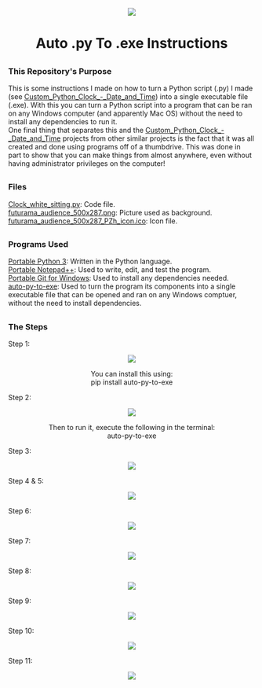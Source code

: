 <p align="center">
  <img src="https://user-images.githubusercontent.com/54961082/159810317-d09a3a2e-adf8-4e18-abd7-d1a910bb60ef.jpg">
</p>
<h1 align="center">
  Auto .py To .exe Instructions
</h1>

## 
### This Repository's Purpose
This is some instructions I made on how to turn a Python script (.py) I made (see [Custom_Python_Clock_-_Date_and_Time]( https://github.com/dbmitch84/Custom_Python_Clock_-_Date_and_Time/blob/main/README.md)) into a single executable file (.exe). With this you can turn a Python script into a program that can be ran on any Windows computer (and apparently Mac OS) without the need to install any dependencies to run it.<br/>
One final thing that separates this and the [Custom_Python_Clock_-_Date_and_Time]( https://github.com/dbmitch84/Custom_Python_Clock_-_Date_and_Time/blob/main/README.md) projects from other similar projects is the fact that it was all created and done using programs off of a thumbdrive. This was done in part to show that you can make things from almost anywhere, even without having administrator privileges  on the computer!<br/>

## 
### Files
[Clock_white_sitting.py](https://github.com/dbmitch84/Auto_Py_To_Exe_Instructions/blob/main/Clock_white_sitting.py): Code file.<br/>
[futurama_audience_500x287.png](https://github.com/dbmitch84/Auto_Py_To_Exe_Instructions/blob/main/futurama_audience_500x287.png): Picture used as background.<br/>
[futurama_audience_500x287_PZh_icon.ico](https://github.com/dbmitch84/Auto_Py_To_Exe_Instructions/blob/main/futurama_audience_500x287_PZh_icon.ico): Icon file.<br/>
## 
### Programs Used
[Portable Python 3](https://www.python.org/downloads/): Written in the Python language.<br/>
[Portable Notepad++](https://portableapps.com/apps/development/notepadpp_portable): Used to write, edit, and test the program.<br/>
[Portable Git for Windows](https://git-scm.com/download/win): Used to install any dependencies needed.<br/>
[auto-py-to-exe](https://pypi.org/project/auto-py-to-exe/): Used to turn the program its components into a single executable file that can be opened and ran on any Windows comptuer, without the need to install dependencies.<br/>
## 
### The Steps
Step 1:
<p align="center">
  <img src="https://user-images.githubusercontent.com/54961082/159807117-73db7bae-01da-41a7-a308-ea35d76ce34f.jpg">
</p>
<p align="center">
You can install this using:<br/>
pip install auto-py-to-exe<br/>
</p>
Step 2:
<p align="center">
  <img src="https://user-images.githubusercontent.com/54961082/159807651-29e0b92c-ee4a-4883-bc50-1707cb67850a.jpg">
</p>
<p align="center">
Then to run it, execute the following in the terminal:<br/>
auto-py-to-exe<br/>
</p>
Step 3:
<p align="center">
  <img src="https://user-images.githubusercontent.com/54961082/159807890-ea12e780-6e07-4501-a47e-83e1b4ecbcba.jpg">
</p>
Step 4 & 5:
<p align="center">
  <img src="https://user-images.githubusercontent.com/54961082/159807955-c84b58ef-f39a-451f-a35c-e875eb26684d.jpg">
</p>
Step 6:
<p align="center">
  <img src="https://user-images.githubusercontent.com/54961082/159808000-988e1e43-fb8d-4da1-ac72-aa907444e83b.jpg">
</p>
Step 7:
<p align="center">
  <img src="https://user-images.githubusercontent.com/54961082/159808087-15cacb5b-0bef-4183-a923-eaf4da174b50.jpg">
</p>
Step 8:
<p align="center">
  <img src="https://user-images.githubusercontent.com/54961082/159808075-503d9a42-7c24-432b-89cc-187ed559eacd.jpg">
</p>
Step 9:
<p align="center">
  <img src="https://user-images.githubusercontent.com/54961082/159808052-312d0f09-8721-420b-b075-79afce6eb9e5.jpg">
</p>
Step 10:
<p align="center">
  <img src="https://user-images.githubusercontent.com/54961082/159808032-b942e051-5486-43a6-b323-8fe48e3479c1.jpg">
</p>
Step 11:
<p align="center">
  <img src="https://user-images.githubusercontent.com/54961082/159808023-fc881b51-eed0-48e1-813d-7606828205d7.jpg">
</p>
